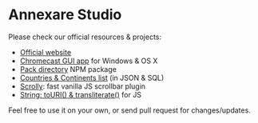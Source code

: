 # Annexare Studio

Please check our official resources & projects:

* [Official website](https://annexare.com/)
* [Chromecast GUI app](http://annexare.github.io/Chromecast/) for Windows & OS X
* [Pack directory](http://annexare.github.io/PackDir/) NPM package
* [Countries & Continents list](http://annexare.github.io/Countries/) (in JSON & SQL)
* [Scrolly](http://annexare.github.io/scrolly.js/): fast vanilla JS scrollbar plugin
* [String: toURI() & transliterate()](http://annexare.github.io/toURI/) for JS

Feel free to use it on your own, or send pull request for changes/updates.
